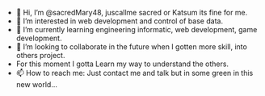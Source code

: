 - 👋 Hi, I’m @sacredMary48, juscallme sacred or Katsum its fine for me.
- 👀 I’m interested in web development and control of base data.
- 🌱 I’m currently learning engineering informatic, web development, game development.
- 💞️ I’m looking to collaborate in the future when I gotten more skill, into others project.
- For this moment I gotta Learn my way to understand the others.
- 📫 How to reach me: Just contact me and talk but in some green in this new world...

<!---
sacredMary48/sacredMary48 is a ✨ special ✨ repository because its `README.md` (this file) appears on your GitHub profile.
You can click the Preview link to take a look at your changes.
--->
